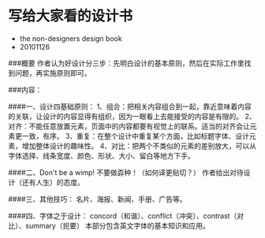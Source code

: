 # 写给大家看的设计书

* the non-designers design book
* 20101126


###概要
作者认为好设计分三步：先明白设计的基本原则，然后在实际工作里找到问题，再实施原则即可。

###内容：

####一、设计四基础原则：
1、组合：把相关内容组合到一起，靠近意味着内容的关联，让设计的内容显得有组织，因为一眼看上去能接受的内容是有限的。
2、对齐：不能任意放置元素，页面中的内容都要有视觉上的联系。适当的对齐会让元素更一致，有序。
3、重复：在整个设计中重复某个方面，比如标题字体、设计元素，增加整体设计的趣味性。
4、对比：把两个不类似的元素的差别放大，可以从字体选择、线条宽度、颜色、形状、大小、留白等地方下手。

####二、Don't be a wimp! 不要做孬种！（如何译更贴切？）
作者给出对待设计（还有人生）的态度。

####三、其他技巧：
名片、海报、新闻、手册、广告等。

####四、字体之于设计：
concord（和谐）、conflict（冲突）、contrast（对比）、summary（扼要）
本部分包含英文字体的基本知识和应用。

